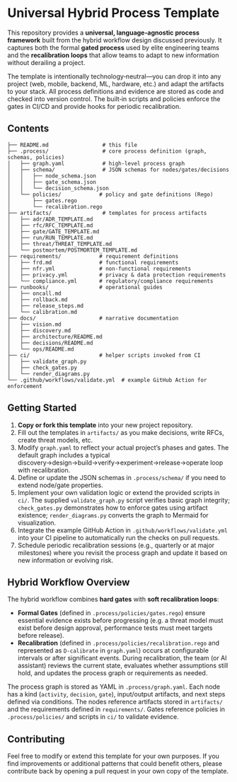 # Universal Hybrid Process Template

This repository provides a **universal, language‑agnostic process framework** built from the hybrid workflow design discussed previously.  It captures both the formal **gated process** used by elite engineering teams and the **recalibration loops** that allow teams to adapt to new information without derailing a project.

The template is intentionally technology‑neutral—you can drop it into any project (web, mobile, backend, ML, hardware, etc.) and adapt the artifacts to your stack.  All process definitions and evidence are stored as code and checked into version control.  The built‑in scripts and policies enforce the gates in CI/CD and provide hooks for periodic recalibration.

## Contents

```
├── README.md                 # this file
├── .process/                 # core process definition (graph, schemas, policies)
│   ├── graph.yaml            # high‑level process graph
│   ├── schema/               # JSON schemas for nodes/gates/decisions
│   │   ├── node_schema.json
│   │   ├── gate_schema.json
│   │   └── decision_schema.json
│   └── policies/            # policy and gate definitions (Rego)
│       ├── gates.rego
│       └── recalibration.rego
├── artifacts/                # templates for process artifacts
│   ├── adr/ADR_TEMPLATE.md
│   ├── rfc/RFC_TEMPLATE.md
│   ├── gate/GATE_TEMPLATE.md
│   ├── run/RUN_TEMPLATE.md
│   ├── threat/THREAT_TEMPLATE.md
│   └── postmortem/POSTMORTEM_TEMPLATE.md
├── requirements/            # requirement definitions
│   ├── frd.md               # functional requirements
│   ├── nfr.yml              # non‑functional requirements
│   ├── privacy.yml          # privacy & data protection requirements
│   └── compliance.yml       # regulatory/compliance requirements
├── runbooks/                # operational guides
│   ├── oncall.md
│   ├── rollback.md
│   ├── release_steps.md
│   └── calibration.md
├── docs/                    # narrative documentation
│   ├── vision.md
│   ├── discovery.md
│   ├── architecture/README.md
│   ├── decisions/README.md
│   └── ops/README.md
├── ci/                      # helper scripts invoked from CI
│   ├── validate_graph.py
│   ├── check_gates.py
│   └── render_diagrams.py
└── .github/workflows/validate.yml  # example GitHub Action for enforcement
```

## Getting Started

1. **Copy or fork this template** into your new project repository.
2. Fill out the templates in `artifacts/` as you make decisions, write RFCs, create threat models, etc.
3. Modify `graph.yaml` to reflect your actual project’s phases and gates.  The default graph includes a typical discovery→design→build→verify→experiment→release→operate loop with recalibration.
4. Define or update the JSON schemas in `.process/schema/` if you need to extend node/gate properties.
5. Implement your own validation logic or extend the provided scripts in `ci/`.  The supplied `validate_graph.py` script verifies basic graph integrity; `check_gates.py` demonstrates how to enforce gates using artifact existence; `render_diagrams.py` converts the graph to Mermaid for visualization.
6. Integrate the example GitHub Action in `.github/workflows/validate.yml` into your CI pipeline to automatically run the checks on pull requests.
7. Schedule periodic recalibration sessions (e.g., quarterly or at major milestones) where you revisit the process graph and update it based on new information or evolving risk.

## Hybrid Workflow Overview

The hybrid workflow combines **hard gates** with **soft recalibration loops**:

* **Formal Gates** (defined in `.process/policies/gates.rego`) ensure essential evidence exists before progressing (e.g. a threat model must exist before design approval, performance tests must meet targets before release).
* **Recalibration** (defined in `.process/policies/recalibration.rego` and represented as `D‑calibrate` in `graph.yaml`) occurs at configurable intervals or after significant events.  During recalibration, the team (or AI assistant) reviews the current state, evaluates whether assumptions still hold, and updates the process graph or requirements as needed.

The process graph is stored as YAML in `.process/graph.yaml`.  Each node has a kind (`activity`, `decision`, `gate`), input/output artifacts, and next steps defined via conditions.  The nodes reference artifacts stored in `artifacts/` and the requirements defined in `requirements/`.  Gates reference policies in `.process/policies/` and scripts in `ci/` to validate evidence.

## Contributing

Feel free to modify or extend this template for your own purposes.  If you find improvements or additional patterns that could benefit others, please contribute back by opening a pull request in your own copy of the template.